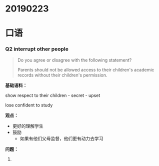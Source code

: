 # 20190223

# 口语

### Q2 interrupt other people

> Do you agree or disagree with the following statement?
>
> Parents should not be allowed access to their children's academic records without their children's permission.



**基础语料：**

show respect to their children - secret - upset

lose confident to study

**观点：**

- 更好的理解学生
- 鼓励
  - 如果有他们父母监督，他们更有动力去学习

**问题：**

1. 
